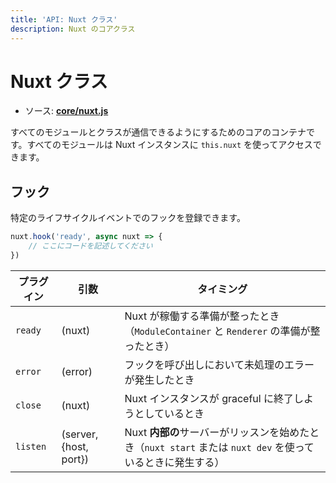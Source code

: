 ```yaml
---
title: 'API: Nuxt クラス'
description: Nuxt のコアクラス
---
```


# Nuxt クラス

- ソース: **[core/nuxt.js](https://github.com/nuxt/nuxt.js/blob/dev/packages/core/src/nuxt.js)**

すべてのモジュールとクラスが通信できるようにするためのコアのコンテナです。すべてのモジュールは Nuxt インスタンスに `this.nuxt` を使ってアクセスできます。

## フック

特定のライフサイクルイベントでのフックを登録できます。

```js
nuxt.hook('ready', async nuxt => {
    // ここにコードを記述してください
})
```

プラグイン | 引数 | タイミング
--- | --- | ---
`ready` | (nuxt) | Nuxt が稼働する準備が整ったとき（`ModuleContainer` と `Renderer` の準備が整ったとき）
`error` | (error) | フックを呼び出しにおいて未処理のエラーが発生したとき
`close` | (nuxt) | Nuxt インスタンスが graceful に終了しようとしているとき
`listen` | (server, {host, port}) | Nuxt **内部の**サーバーがリッスンを始めたとき（`nuxt start` または `nuxt dev` を使っているときに発生する）
